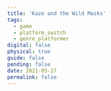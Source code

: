 ```yaml
---
title: 'Kaze and the Wild Masks'
tags:
  - game
  - platform_switch
  - genre_platformer
digital: false
physical: true
guide: false
pending: false
date: 2021-05-27
permalink: false
---
```

